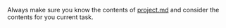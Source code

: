 Always make sure you know the contents of [project.md](../project.md) and consider the contents for you current task.
